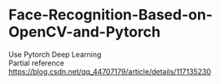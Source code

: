 # Face-Recognition-Based-on-OpenCV-and-Pytorch
Use Pytorch Deep Learning  
Partial reference https://blog.csdn.net/qq_44707179/article/details/117135230  
